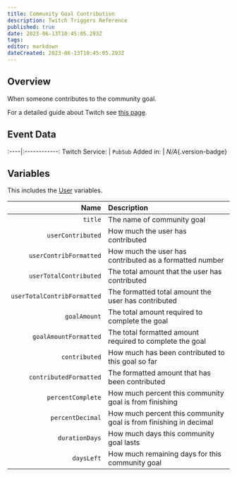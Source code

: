 ```yaml
---
title: Community Goal Contribution
description: Twitch Triggers Reference
published: true
date: 2023-06-13T10:45:05.293Z
tags: 
editor: markdown
dateCreated: 2023-06-13T10:45:05.293Z
---
```


## Overview
When someone contributes to the community goal.

For a detailed guide about Twitch see [this page](/Platforms/Twitch).

## Event Data
:----|:------------:
Twitch Service: | `PubSub`
Added in: | *N/A*{.version-badge}

## Variables
This includes the [User](/Variables/User-Variables) variables.

Name | Description
----:|:------------
`title` | The name of community goal
`userContributed` | How much the user has contributed
`userContribFormatted` | How much the user has contributed as a formatted number
`userTotalContributed` | The total amount that the user has contributed
`userTotalContribFormatted` | The formatted total amount the user has contributed
`goalAmount` | The total amount required to complete the goal
`goalAmountFormatted` | The total formatted amount required to complete the goal
`contributed` | How much has been contributed to this goal so far
`contributedFormatted` | The formatted amount that has been contributed
`percentComplete` | How much percent this community goal is from finishing
`percentDecimal` | How much percent this community goal is from finishing in decimal
`durationDays` | How much days this community goal lasts
`daysLeft` | How much remaining days for this community goal